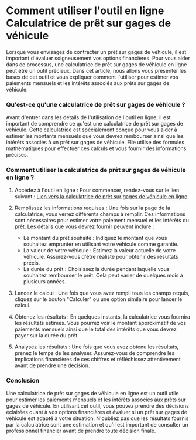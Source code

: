Comment utiliser l'outil en ligne Calculatrice de prêt sur gages de véhicule
============================================================================

Lorsque vous envisagez de contracter un prêt sur gages de véhicule, il est important d'évaluer soigneusement vos options financières. Pour vous aider dans ce processus, une calculatrice de prêt sur gages de véhicule en ligne peut être un outil précieux. Dans cet article, nous allons vous présenter les bases de cet outil et vous expliquer comment l'utiliser pour estimer vos paiements mensuels et les intérêts associés aux prêts sur gages de véhicule.

### Qu'est-ce qu'une calculatrice de prêt sur gages de véhicule ?

Avant d'entrer dans les détails de l'utilisation de l'outil en ligne, il est important de comprendre ce qu'est une calculatrice de prêt sur gages de véhicule. Cette calculatrice est spécialement conçue pour vous aider à estimer les montants mensuels que vous devrez rembourser ainsi que les intérêts associés à un prêt sur gages de véhicule. Elle utilise des formules mathématiques pour effectuer ces calculs et vous fournir des informations précises.

### Comment utiliser la calculatrice de prêt sur gages de véhicule en ligne ?

1. Accédez à l'outil en ligne : Pour commencer, rendez-vous sur le lien suivant : [Lien vers la calculatrice de prêt sur gages de véhicule en ligne](https://www.onlinecalculatorsfree.com/fr/financial/logbook-loan-calculator.html).
2. Remplissez les informations requises : Une fois sur la page de la calculatrice, vous verrez différents champs à remplir. Ces informations sont nécessaires pour estimer votre paiement mensuel et les intérêts du prêt. Les détails que vous devrez fournir peuvent inclure :
    
    
    - Le montant du prêt souhaité : Indiquez le montant que vous souhaitez emprunter en utilisant votre véhicule comme garantie.
    - La valeur de votre véhicule : Estimez la valeur actuelle de votre véhicule. Assurez-vous d'être réaliste pour obtenir des résultats précis.
    - La durée du prêt : Choisissez la durée pendant laquelle vous souhaitez rembourser le prêt. Cela peut varier de quelques mois à plusieurs années.
3. Lancez le calcul : Une fois que vous avez rempli tous les champs requis, cliquez sur le bouton "Calculer" ou une option similaire pour lancer le calcul.
4. Obtenez les résultats : En quelques instants, la calculatrice vous fournira les résultats estimés. Vous pourrez voir le montant approximatif de vos paiements mensuels ainsi que le total des intérêts que vous devrez payer sur la durée du prêt.
5. Analysez les résultats : Une fois que vous avez obtenu les résultats, prenez le temps de les analyser. Assurez-vous de comprendre les implications financières de ces chiffres et réfléchissez attentivement avant de prendre une décision.

### Conclusion

Une calculatrice de prêt sur gages de véhicule en ligne est un outil utile pour estimer les paiements mensuels et les intérêts associés aux prêts sur gages de véhicule. En utilisant cet outil, vous pouvez prendre des décisions éclairées quant à vos options financières et évaluer si un prêt sur gages de véhicule est adapté à votre situation. N'oubliez pas que les résultats fournis par la calculatrice sont une estimation et qu'il est important de consulter un professionnel financier avant de prendre toute décision finale.